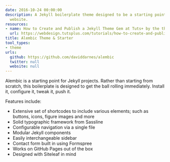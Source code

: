 ```yaml
---
date: 2016-10-24 00:00:00
description: A Jekyll boilerplate theme designed to be a starting point for any Jekyll
  website.
resources:
- name: How to Create and Publish a Jekyll Theme Gem at Tuts+ by the theme's author
  url: https://webdesign.tutsplus.com/tutorials/how-to-create-and-publish-a-jekyll-theme-gem--cms-27475
title: Alembic Theme & Starter
tool_types:
- theme
urls:
  github: https://github.com/daviddarnes/alembic
  twitter: null
  website: null
---
```


Alembic is a starting point for Jekyll projects. Rather than starting from scratch, this boilerplate is designed to get the ball rolling immediately. Install it, configure it, tweak it, push it.

Features include:

* Extensive set of shortcodes to include various elements; such as buttons, icons, figure images and more
* Solid typographic framework from Sassline
* Configurable navigation via a single file
* Modular Jekyll components
* Easily interchangeable sidebar
* Contact form built in using Formspree
* Works on GitHub Pages out of the box
* Designed with Siteleaf in mind
